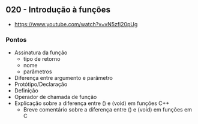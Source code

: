 ## 020 - Introdução à funções

- https://www.youtube.com/watch?v=vN5zfj20pUg

### Pontos
- Assinatura da função
  - tipo de retorno
  - nome
  - parâmetros
- Diferença entre argumento e parâmetro
- Protótipo/Declaração
- Definição
- Operador de chamada de função
- Explicação sobre a diferença entre () e (void) em funções C++
  - Breve comentário sobre a diferença entre () e (void) em funções em C
